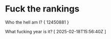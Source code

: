 # Fuck the rankings

Who the hell am I?
{ 12450881 }

What fucking year is it?
[ 2025-02-18T15:56:40Z ]

